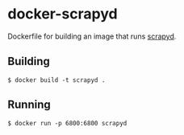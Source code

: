 docker-scrapyd
==============

Dockerfile for building an image that runs [scrapyd][1].  

## Building

    $ docker build -t scrapyd .

## Running

    $ docker run -p 6800:6800 scrapyd

[1]: https://github.com/scrapy/scrapyd

